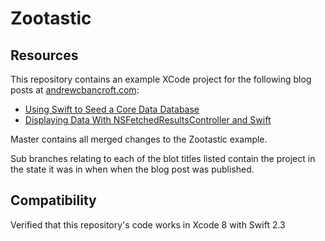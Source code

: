 # Zootastic

## Resources
This repository contains an example XCode project for the following blog posts at [andrewcbancroft.com](http://www.andrewcbancroft.com):

* [Using Swift to Seed a Core Data Database](http://www.andrewcbancroft.com/2015/02/25/using-swift-to-seed-a-core-data-database/)
* [Displaying Data With NSFetchedResultsController and Swift](http://www.andrewcbancroft.com/2015/03/05/displaying-data-with-nsfetchedresultscontroller-and-swift/)

Master contains all merged changes to the Zootastic example.

Sub branches relating to each of the blot titles listed contain the project in the state it was in when when the blog post was published.

## Compatibility
Verified that this repository's code works in Xcode 8 with Swift 2.3
